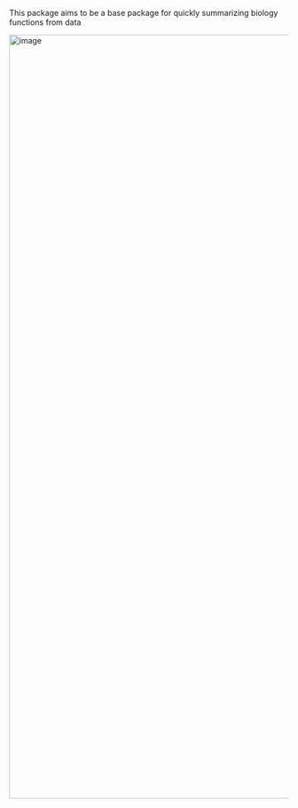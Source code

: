 This package aims to be a base package for quickly summarizing biology functions from data

<img width="1375" alt="image" src="https://github.com/jokergoo/KeywordsEnrichment/assets/449218/b7bec4ff-8e21-4571-90af-daca6b1ebc16">
